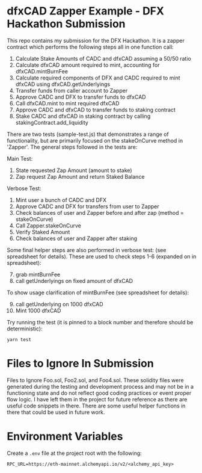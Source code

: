 # dfxCAD Zapper Example - DFX Hackathon Submission
This repo contains my submission for the DFX Hackathon.  It is a zapper contract which performs the following steps all in one function call:
1. Calculate Stake Amounts of CADC and dfxCAD assuming a 50/50 ratio
2. Calculate dfxCAD amount required to mint, accounting for dfxCAD.mintBurnFee
3. Calculate required components of DFX and CADC required to mint dfxCAD using dfxCAD.getUnderlyings
4. Transfer funds from caller account to Zapper  
5. Approve CADC and DFX to transfer funds to dfxCAD
6. Call dfxCAD.mint to mint required dfxCAD
7. Approve CADC and dfxCAD to transfer funds to staking contract
8. Stake CADC and dfxCAD in staking contract by calling stakingContract.add_liquidity 


There are two tests (sample-test.js) that demonstrates a range of functionality, but are primarily focused on the stakeOnCurve method in 'Zapper'.  The general steps followed in the tests are:

Main Test:

1.  State requested Zap Amount (amount to stake)
2.  Zap request Zap Amount and return Staked Balance


Verbose Test:

1. Mint user a bunch of CADC and DFX
2. Approve CADC and DFX for transfers from user to Zapper
3. Check balances of user and Zapper before and after zap (method = stakeOnCurve)
4. Call Zapper.stakeOnCurve
5. Verify Staked Amount
6. Check balances of user and Zapper after staking

Some final helper steps are also performed in verbose test: (see spreadsheet for details).  These are used to check steps 1-6 (expanded on in spreadsheet):

7.  grab mintBurnFee
8.  call getUnderlyings on fixed amount of dfxCAD 

To show usage clarification of mintBurnFee (see spreadsheet for details):

9.  call getUnderlying on 1000 dfxCAD
10.  Mint 1000 dfxCAD


Try running the test (it is pinned to a block number and therefore should be deterministic):

```shell
yarn test
```

# Files to Ignore In Submission

Files to Ignore Foo.sol, Foo2.sol, and Foo4.sol.  These solidity files were generated during the testing and development process and may not be in a functioning state and do not reflect good coding practices or event proper flow logic.  I have left them in the project for future reference as there are useful code snippets in there.  There are some useful helper functions in there that could be used in future work.


# Environment Variables

Create a `.env` file at the project root with the following:

```
RPC_URL=https://eth-mainnet.alchemyapi.io/v2/<alchemy_api_key>
```

